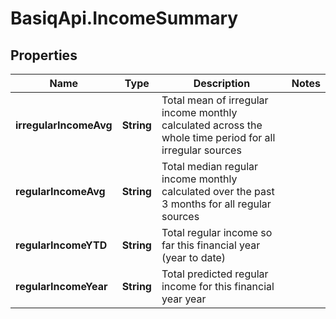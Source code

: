 # BasiqApi.IncomeSummary

## Properties
Name | Type | Description | Notes
------------ | ------------- | ------------- | -------------
**irregularIncomeAvg** | **String** | Total mean of irregular income monthly calculated across the whole time period for all irregular sources | 
**regularIncomeAvg** | **String** | Total median regular income monthly calculated over the past 3 months for all regular sources | 
**regularIncomeYTD** | **String** | Total regular income so far this financial year (year to date) | 
**regularIncomeYear** | **String** | Total predicted regular income for this financial year year | 


